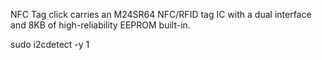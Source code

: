 NFC Tag click carries an M24SR64 NFC/RFID tag IC with a dual interface and 8KB of high-reliability EEPROM built-in.


sudo i2cdetect -y 1


